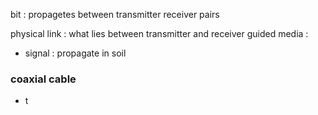 
bit : propagetes between transmitter receiver pairs 

physical link : what lies between transmitter and receiver 
guided media : 
- signal : propagate in soil 
### coaxial cable 
- t